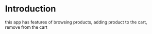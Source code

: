 # Introduction

this app has features of browsing products, adding product to the cart, remove from the cart
